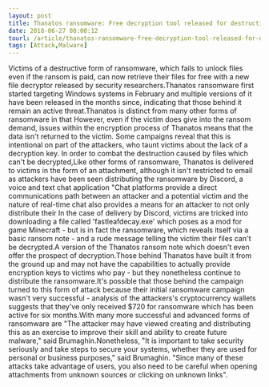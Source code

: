 ```yaml
---
layout: post
title: Thanatos ransomware: Free decryption tool released for destructive file-locking malware
date: 2018-06-27 00:00:12
tourl: /article/thanatos-ransomware-free-decryption-tool-released-for-destructive-file-locking-malware/
tags: [Attack,Malware]
---
```

Victims of a destructive form of ransomware, which fails to unlock files even if the ransom is paid, can now retrieve their files for free with a new file decryptor released by security researchers.Thanatos ransomware first started targeting Windows systems in February and multiple versions of it have been released in the months since, indicating that those behind it remain an active threat.Thanatos is distinct from many other forms of ransomware in that However, even if the victim does give into the ransom demand, issues within the encryption process of Thanatos means that the data isn't returned to the victim. Some campaigns reveal that this is intentional on part of the attackers, who taunt victims about the lack of a decryption key. In order to combat the destruction caused by files which can't be decrypted,Like other forms of ransomware, Thanatos is delivered to victims in the form of an attachment, although it isn't restricted to email as attackers have been seen distributing the ransomware by Discord, a voice and text chat application "Chat platforms provide a direct communications path between an attacker and a potential victim and the nature of real-time chat also provides a means for an attacker to not only distribute their In the case of delivery by Discord, victims are tricked into downloading a file called 'fastleafdecay.exe' which poses as a mod for game Minecraft - but is in fact the ransomware, which reveals itself via a basic ransom note - and a rude message telling the victim their files can't be decrypted.A version of the Thanatos ransom note which doesn't even offer the prospect of decryption.Those behind Thanatos have built it from the ground up and may not have the capabilities to actually provide encryption keys to victims who pay - but they nonetheless continue to distribute the ransomware.It's possible that those behind the campaign turned to this form of attack because their initial ransomware campaign wasn't very successful - analysis of the attackers's cryptocurrency wallets suggests that they've only received $720 for ransomware which has been active for six months.With many more successful and advanced forms of ransomware are "The attacker may have viewed creating and distributing this as an exercise to improve their skill and ability to create future malware," said Brumaghin.Nonetheless, "It is important to take security seriously and take steps to secure your systems, whether they are used for personal or business purposes," said Brumaghin. "Since many of these attacks take advantage of users, you also need to be careful when opening attachments from unknown sources or clicking on unknown links".